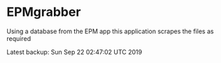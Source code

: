 # EPMgrabber
Using a database from the EPM app this application scrapes the files as required


Latest backup: Sun Sep 22 02:47:02 UTC 2019
